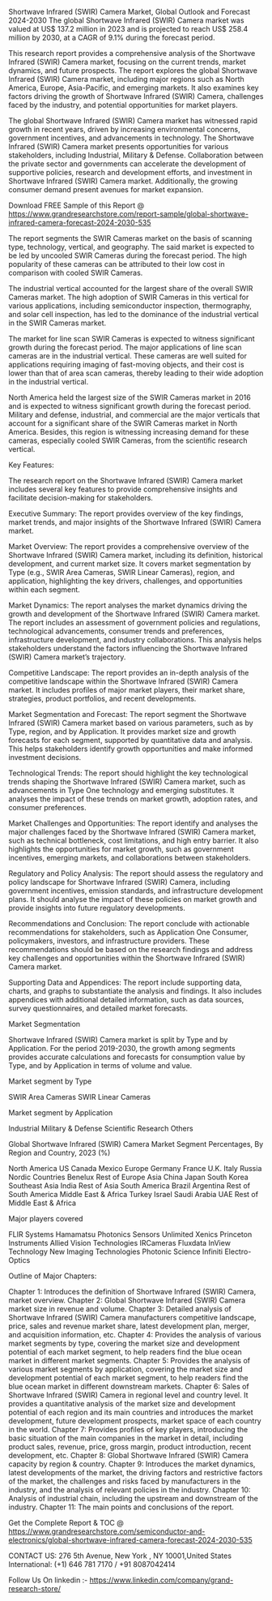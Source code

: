 Shortwave Infrared (SWIR) Camera Market, Global Outlook and Forecast 2024-2030
The global Shortwave Infrared (SWIR) Camera market was valued at US$ 137.2 million in 2023 and is projected to reach US$ 258.4 million by 2030, at a CAGR of 9.1% during the forecast period.

This research report provides a comprehensive analysis of the Shortwave Infrared (SWIR) Camera market, focusing on the current trends, market dynamics, and future prospects. The report explores the global Shortwave Infrared (SWIR) Camera market, including major regions such as North America, Europe, Asia-Pacific, and emerging markets. It also examines key factors driving the growth of Shortwave Infrared (SWIR) Camera, challenges faced by the industry, and potential opportunities for market players.

The global Shortwave Infrared (SWIR) Camera market has witnessed rapid growth in recent years, driven by increasing environmental concerns, government incentives, and advancements in technology. The Shortwave Infrared (SWIR) Camera market presents opportunities for various stakeholders, including Industrial, Military & Defense. Collaboration between the private sector and governments can accelerate the development of supportive policies, research and development efforts, and investment in Shortwave Infrared (SWIR) Camera market. Additionally, the growing consumer demand present avenues for market expansion.

Download FREE Sample of this Report @ https://www.grandresearchstore.com/report-sample/global-shortwave-infrared-camera-forecast-2024-2030-535

The report segments the SWIR Cameras market on the basis of scanning type, technology, vertical, and geography. The said market is expected to be led by uncooled SWIR Cameras during the forecast period. The high popularity of these cameras can be attributed to their low cost in comparison with cooled SWIR Cameras.

The industrial vertical accounted for the largest share of the overall SWIR Cameras market. The high adoption of SWIR Cameras in this vertical for various applications, including semiconductor inspection, thermography, and solar cell inspection, has led to the dominance of the industrial vertical in the SWIR Cameras market.

The market for line scan SWIR Cameras is expected to witness significant growth during the forecast period. The major applications of line scan cameras are in the industrial vertical. These cameras are well suited for applications requiring imaging of fast-moving objects, and their cost is lower than that of area scan cameras, thereby leading to their wide adoption in the industrial vertical.

North America held the largest size of the SWIR Cameras market in 2016 and is expected to witness significant growth during the forecast period. Military and defense, industrial, and commercial are the major verticals that account for a significant share of the SWIR Cameras market in North America. Besides, this region is witnessing increasing demand for these cameras, especially cooled SWIR Cameras, from the scientific research vertical.

Key Features:

The research report on the Shortwave Infrared (SWIR) Camera market includes several key features to provide comprehensive insights and facilitate decision-making for stakeholders.

Executive Summary: The report provides overview of the key findings, market trends, and major insights of the Shortwave Infrared (SWIR) Camera market.

Market Overview: The report provides a comprehensive overview of the Shortwave Infrared (SWIR) Camera market, including its definition, historical development, and current market size. It covers market segmentation by Type (e.g., SWIR Area Cameras, SWIR Linear Cameras), region, and application, highlighting the key drivers, challenges, and opportunities within each segment.

Market Dynamics: The report analyses the market dynamics driving the growth and development of the Shortwave Infrared (SWIR) Camera market. The report includes an assessment of government policies and regulations, technological advancements, consumer trends and preferences, infrastructure development, and industry collaborations. This analysis helps stakeholders understand the factors influencing the Shortwave Infrared (SWIR) Camera market’s trajectory.

Competitive Landscape: The report provides an in-depth analysis of the competitive landscape within the Shortwave Infrared (SWIR) Camera market. It includes profiles of major market players, their market share, strategies, product portfolios, and recent developments.

Market Segmentation and Forecast: The report segment the Shortwave Infrared (SWIR) Camera market based on various parameters, such as by Type, region, and by Application. It provides market size and growth forecasts for each segment, supported by quantitative data and analysis. This helps stakeholders identify growth opportunities and make informed investment decisions.

Technological Trends: The report should highlight the key technological trends shaping the Shortwave Infrared (SWIR) Camera market, such as advancements in Type One technology and emerging substitutes. It analyses the impact of these trends on market growth, adoption rates, and consumer preferences.

Market Challenges and Opportunities: The report identify and analyses the major challenges faced by the Shortwave Infrared (SWIR) Camera market, such as technical bottleneck, cost limitations, and high entry barrier. It also highlights the opportunities for market growth, such as government incentives, emerging markets, and collaborations between stakeholders.

Regulatory and Policy Analysis: The report should assess the regulatory and policy landscape for Shortwave Infrared (SWIR) Camera, including government incentives, emission standards, and infrastructure development plans. It should analyse the impact of these policies on market growth and provide insights into future regulatory developments.

Recommendations and Conclusion: The report conclude with actionable recommendations for stakeholders, such as Application One Consumer, policymakers, investors, and infrastructure providers. These recommendations should be based on the research findings and address key challenges and opportunities within the Shortwave Infrared (SWIR) Camera market.

Supporting Data and Appendices: The report include supporting data, charts, and graphs to substantiate the analysis and findings. It also includes appendices with additional detailed information, such as data sources, survey questionnaires, and detailed market forecasts.

Market Segmentation

Shortwave Infrared (SWIR) Camera market is split by Type and by Application. For the period 2019-2030, the growth among segments provides accurate calculations and forecasts for consumption value by Type, and by Application in terms of volume and value.

Market segment by Type

SWIR Area Cameras
SWIR Linear Cameras

Market segment by Application

Industrial
Military & Defense
Scientific Research
Others

Global Shortwave Infrared (SWIR) Camera Market Segment Percentages, By Region and Country, 2023 (%)

North America
US
Canada
Mexico
Europe
Germany
France
U.K.
Italy
Russia
Nordic Countries
Benelux
Rest of Europe
Asia
China
Japan
South Korea
Southeast Asia
India
Rest of Asia
South America
Brazil
Argentina
Rest of South America
Middle East & Africa
Turkey
Israel
Saudi Arabia
UAE
Rest of Middle East & Africa

Major players covered

FLIR Systems
Hamamatsu Photonics
Sensors Unlimited
Xenics
Princeton Instruments
Allied Vision Technologies
IRCameras
Fluxdata
InView Technology
New Imaging Technologies
Photonic Science
Infiniti Electro-Optics

Outline of Major Chapters:

Chapter 1: Introduces the definition of Shortwave Infrared (SWIR) Camera, market overview.
Chapter 2: Global Shortwave Infrared (SWIR) Camera market size in revenue and volume.
Chapter 3: Detailed analysis of Shortwave Infrared (SWIR) Camera manufacturers competitive landscape, price, sales and revenue market share, latest development plan, merger, and acquisition information, etc.
Chapter 4: Provides the analysis of various market segments by type, covering the market size and development potential of each market segment, to help readers find the blue ocean market in different market segments.
Chapter 5: Provides the analysis of various market segments by application, covering the market size and development potential of each market segment, to help readers find the blue ocean market in different downstream markets.
Chapter 6: Sales of Shortwave Infrared (SWIR) Camera in regional level and country level. It provides a quantitative analysis of the market size and development potential of each region and its main countries and introduces the market development, future development prospects, market space of each country in the world.
Chapter 7: Provides profiles of key players, introducing the basic situation of the main companies in the market in detail, including product sales, revenue, price, gross margin, product introduction, recent development, etc.
Chapter 8: Global Shortwave Infrared (SWIR) Camera capacity by region & country.
Chapter 9: Introduces the market dynamics, latest developments of the market, the driving factors and restrictive factors of the market, the challenges and risks faced by manufacturers in the industry, and the analysis of relevant policies in the industry.
Chapter 10: Analysis of industrial chain, including the upstream and downstream of the industry.
Chapter 11: The main points and conclusions of the report.

Get the Complete Report & TOC @ https://www.grandresearchstore.com/semiconductor-and-electronics/global-shortwave-infrared-camera-forecast-2024-2030-535

CONTACT US:
276 5th Avenue, New York , NY 10001,United States
International: (+1) 646 781 7170 / +91 8087042414

Follow Us On linkedin :- https://www.linkedin.com/company/grand-research-store/
